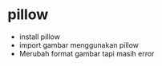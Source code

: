# pillow

- install pillow
- import gambar menggunakan pillow 
- Merubah format gambar tapi masih error
